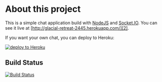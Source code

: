 About this project
==================

This is a simple chat application build with [NodeJS][0] and [Socket.IO][1]. You can see it live at [http://glacial-retreat-2445.herokuapp.com/][2].

If you want your own chat, you can deploy to Heroku: 

[![deploy to Heroku](https://www.herokucdn.com/deploy/button.png)](https://heroku.com/deploy)

Build Status
------------

[![Build Status](https://secure.travis-ci.org/MoriTanosuke/chocket.png?branch=master)](http://travis-ci.org/MoriTanosuke/chocket)

[0]: http://nodejs.org/
[1]: http://socket.io/
[2]: http://glacial-retreat-2445.herokuapp.com/
